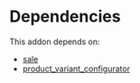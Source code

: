 # Dependencies

This addon depends on:

- [sale](https://github.com/bringout/oca-ocb-sale)
- [product_variant_configurator](https://github.com/bringout/oca-product)
